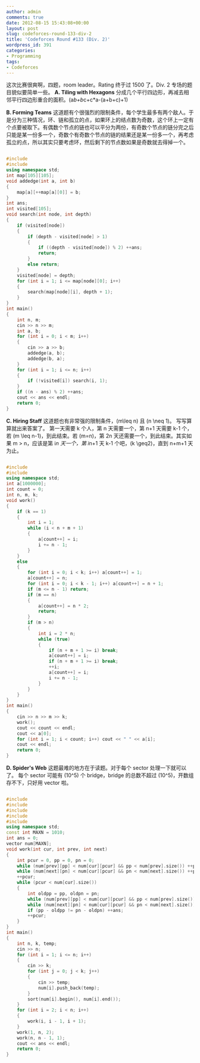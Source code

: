 ```yaml
---
author: admin
comments: true
date: 2012-08-15 15:43:08+00:00
layout: post
slug: codeforces-round-133-div-2
title: 'Codeforces Round #133 (Div. 2)'
wordpress_id: 391
categories:
- Programming
tags:
- Codeforces
---
```


这次比赛很爽啊，四题，room leader。Rating 终于过 1500 了。Div. 2 专场的题目貌似要简单一些。
**A. Tiling with Hexagons**
分成几个平行四边形，再减去相邻平行四边形重合的面积。\(a*b+b*c+c*a-(a+b+c)+1\)

**B. Forming Teams**
这道题有个很强烈的限制条件，每个学生最多有两个敌人。于是分为三种情况，环、链和孤立的点，如果环上的结点数为奇数，这个环上一定有个点要被取下。有偶数个节点的链也可以平分为两份，有奇数个节点的链分完之后只能是某一份多一个，奇数个有奇数个节点的链的结果还是某一份多一个，再考虑孤立的点，所以其实只要考虑环，然后剩下的节点数如果是奇数就去得掉一个。

```cpp 

#include 
#include 
using namespace std;
int map[105][105];
void addedge(int a, int b)
{
    map[a][++map[a][0]] = b;
}
int ans;
int visited[105];
void search(int node, int depth)
{
    if (visited[node])
    {
        if (depth - visited[node] > 1)
        {
            if ((depth - visited[node]) % 2) ++ans;
            return;
        }
        else return;
    }
    visited[node] = depth;
    for (int i = 1; i <= map[node][0]; i++)
    {
        search(map[node][i], depth + 1);
    }
}
int main()
{
    int n, m;
    cin >> n >> m;
    int a, b;
    for (int i = 0; i < m; i++)
    {
        cin >> a >> b;
        addedge(a, b);
        addedge(b, a);
    }
    for (int i = 1; i <= n; i++)
    {
        if (!visited[i]) search(i, 1);
    }
    if ((n - ans) % 2) ++ans;
    cout << ans << endl;
    return 0;
}

```


**C. Hiring Staff**
这道题也有非常强的限制条件，\(m\leq n\) 且 \(n \neq 1\)。
写写算算就出来答案了。
第一天需要 k 个人，第 n 天需要一个，第 n+1 天需要 k-1 个，若 \(m \leq n-1\)，到此结束。若 \(m=n\)，第 2n 天还需要一个，到此结束。其实如果 m > n，应该是第 i*n 天一个，第 i*n+1 天 k-1 个吧，\(k \geq2\)，直到 n+m+1 天为止。

```cpp 

#include 
#include 
using namespace std;
int a[1000000];
int count = 0;
int n, m, k;
void work()
{
    if (k == 1)
    {
        int i = 1;
        while (i < n + m + 1)
        {
            a[count++] = i;
            i += n - 1;
        }
    }
    else
    {
        for (int i = 0; i < k; i++) a[count++] = 1;
        a[count++] = n;
        for (int i = 0; i < k - 1; i++) a[count++] = n + 1;
        if (m <= n - 1) return;
        if (m == n)
        {
            a[count++] = n * 2;
            return;
        }
        if (m > n)
        {
            int i = 2 * n;
            while (true)
            {
                if (n + m + 1 >= i) break;
                a[count++] = i;
                if (n + m + 1 >= i) break;
                ++i;
                a[count++] = i;
                i += n - 1;
            }
        }
    }
}
int main()
{
    cin >> n >> m >> k;
    work();
    cout << count << endl;
    cout << a[0];
    for (int i = 1; i < count; i++) cout << " " << a[i];
    cout << endl;
    return 0;
}

```


**D. Spider's Web**
这题最难的地方在于读题。对于每个 sector 处理一下就可以了。
每个 sector 可能有 \(10^5\) 个 bridge，bridge 的总数不超过 \(10^5\)，开数组存不下，只好用 vector 啦。

```cpp 

#include 
#include 
#include 
#include 
#include 
using namespace std;
const int MAXN = 1010;
int ans = 0;
vector num[MAXN];
void work(int cur, int prev, int next)
{
    int pcur = 0, pp = 0, pn = 0;
    while (num[prev][pp] < num[cur][pcur] && pp < num[prev].size()) ++pp;
    while (num[next][pn] < num[cur][pcur] && pn < num[next].size()) ++pn;
    ++pcur;
    while (pcur < num[cur].size())
    {
        int oldpp = pp, oldpn = pn;
        while (num[prev][pp] < num[cur][pcur] && pp < num[prev].size()) ++pp;
        while (num[next][pn] < num[cur][pcur] && pn < num[next].size()) ++pn;
        if (pp - oldpp != pn - oldpn) ++ans;
        ++pcur;
    }
}
int main()
{
    int n, k, temp;
    cin >> n;
    for (int i = 1; i <= n; i++)
    {
        cin >> k;
        for (int j = 0; j < k; j++)
        {
            cin >> temp;
            num[i].push_back(temp);
        }
        sort(num[i].begin(), num[i].end());
    }
    for (int i = 2; i < n; i++)
    {
        work(i, i - 1, i + 1);
    }
    work(1, n, 2);
    work(n, n - 1, 1);
    cout << ans << endl;
    return 0;
}

```

